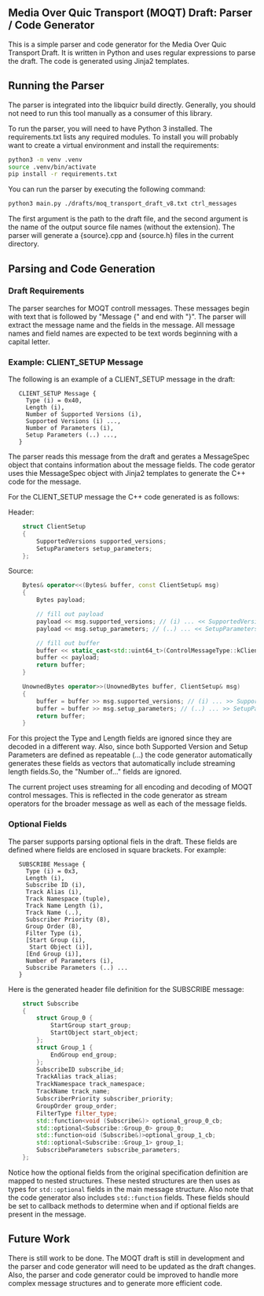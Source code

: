 ## Media Over Quic Transport (MOQT) Draft: Parser / Code Generator

This is a simple parser and code generator for the Media Over Quic Transport Draft. It is written in Python and uses regular expressions to parse the draft. The code is generated using Jinja2 templates.

## Running the Parser

The parser is integrated into the libquicr build directly. Generally, you should not need to run this tool manually as a consumer of this library.

To run the parser, you will need to have Python 3 installed. The requirements.txt lists any required modules. To install you will probably want to create a virtual environment and install the requirements:

```bash
python3 -m venv .venv
source .venv/bin/activate
pip install -r requirements.txt
```

You can run the parser by executing the following command:

```bash
python3 main.py ./drafts/moq_transport_draft_v8.txt ctrl_messages
```

The first argument is the path to the draft file, and the second argument is the name of the output source file names (without the extension). The parser will generate a {source}.cpp and {source.h} files in the current directory.

## Parsing and Code Generation

### Draft Requirements

The parser searches for MOQT controll messages. These messages begin with text that is followed by "Message {" and end with "}". The parser will extract the message name and the fields in the message. All message names and field names are expected to be text words beginning with a capital letter.

### Example: CLIENT_SETUP Message

The following is an example of a CLIENT_SETUP message in the draft:

```
   CLIENT_SETUP Message {
     Type (i) = 0x40,
     Length (i),
     Number of Supported Versions (i),
     Supported Versions (i) ...,
     Number of Parameters (i),
     Setup Parameters (..) ...,
   }
```

The parser reads this message from the draft and gerates a MessageSpec object that contains information about the message fields. The code gerator uses thie MessageSpec object with Jinja2 templates to generate the C++ code for the message.

For the CLIENT_SETUP message the C++ code generated is as follows:

Header:
```cpp
    struct ClientSetup
    {
        SupportedVersions supported_versions;
        SetupParameters setup_parameters;
    };
```

Source:
```cpp
    Bytes& operator<<(Bytes& buffer, const ClientSetup& msg)
    {
        Bytes payload;

        // fill out payload
        payload << msg.supported_versions; // (i) ... << SupportedVersions
        payload << msg.setup_parameters; // (..) ... << SetupParameters

        // fill out buffer
        buffer << static_cast<std::uint64_t>(ControlMessageType::kClientSetup);
        buffer << payload;
        return buffer;
    }

    UnownedBytes operator>>(UnownedBytes buffer, ClientSetup& msg)
    {
        buffer = buffer >> msg.supported_versions; // (i) ... >> SupportedVersions
        buffer = buffer >> msg.setup_parameters; // (..) ... >> SetupParameters
        return buffer;
    }
```

For this project the Type and Length fields are ignored since they are decoded in a different way. Also, since both Supported Version and Setup Parameters are defined as repeatable (...) the code generator automatically generates these fields as vectors that automatically include streaming length fields.So, the "Number of..." fields are ignored.

The current project uses streaming for all encoding and decoding of MOQT control messages. This is reflected in the code generator as stream operators for the broader message as well as each of the message fields.

### Optional Fields

The parser supports parsing optional fiels in the draft. These fields are defined where fields are enclosed in square brackets. For example:

```
   SUBSCRIBE Message {
     Type (i) = 0x3,
     Length (i),
     Subscribe ID (i),
     Track Alias (i),
     Track Namespace (tuple),
     Track Name Length (i),
     Track Name (..),
     Subscriber Priority (8),
     Group Order (8),
     Filter Type (i),
     [Start Group (i),
      Start Object (i)],
     [End Group (i)],
     Number of Parameters (i),
     Subscribe Parameters (..) ...
   }
```

Here is the generated header file definition for the SUBSCRIBE message:

```cpp
    struct Subscribe
    {
        struct Group_0 {
            StartGroup start_group;
            StartObject start_object;
        };
        struct Group_1 {
            EndGroup end_group;
        };
        SubscribeID subscribe_id;
        TrackAlias track_alias;
        TrackNamespace track_namespace;
        TrackName track_name;
        SubscriberPriority subscriber_priority;
        GroupOrder group_order;
        FilterType filter_type;
        std::function<void (Subscribe&)> optional_group_0_cb;
        std::optional<Subscribe::Group_0> group_0;
        std::function<oid (Subscribe&)>optional_group_1_cb;
        std::optional<Subscribe::Group_1> group_1;
        SubscribeParameters subscribe_parameters;
    };
```

Notice how the optional fields from the original specification definition are mapped to nested structures. These nested structures are then uses as types for `std::optional` fields in the main message structure. Also note that the code generator also includes `std::function` fields. These fields should be set to callback methods to determine when and if optional fields are present in the message.


## Future Work

There is still work to be done. The MOQT draft is still in development and the parser and code generator will need to be updated as the draft changes. Also, the parser and code generator could be improved to handle more complex message structures and to generate more efficient code.